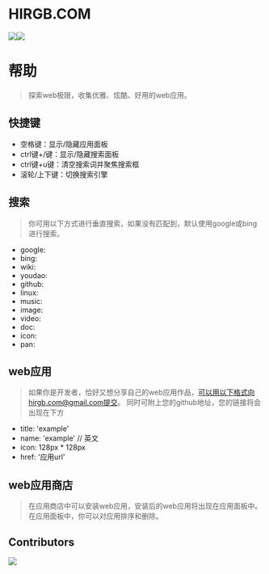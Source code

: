 # HIRGB.COM
![](https://img.shields.io/badge/version-v1.0.0-green)![](https://img.shields.io/badge/author-zhangkefei-blue)

# 帮助

>探索web极限，收集优雅、炫酷、好用的web应用。

## 快捷键

- 空格键：显示/隐藏应用面板
- ctrl键+/键：显示/隐藏搜索面板
- ctrl键+u键：清空搜索词并聚焦搜索框
- 滚轮/上下键：切换搜索引擎

## 搜索

> 你可用以下方式进行垂直搜索，如果没有匹配到，默认使用google或bing进行搜索。

- google:
- bing:
- wiki:
- youdao:
- github:
- linux:
- music:
- image:
- video:
- doc:
- icon:
- pan:

## web应用

> 如果你是开发者，恰好又想分享自己的web应用作品，可以用以下格式向hirgb.com@gmail.com提交。
> 同时可附上您的github地址，您的链接将会出现在下方

- title: 'example'
- name: 'example'   // 英文
- icon: 128px * 128px
- href: '应用url'

## web应用商店

> 在应用商店中可以安装web应用，安装后的web应用将出现在应用面板中。在应用面板中，你可以对应用排序和删除。

## Contributors
![](https://hirgb.com/docs/contributors.svg)
